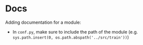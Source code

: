 # Docs

Adding documentation for a module:
* In `conf.py`, make sure to include the path of the module (e.g. `sys.path.insert(0, os.path.abspath('../src/train'))`)
